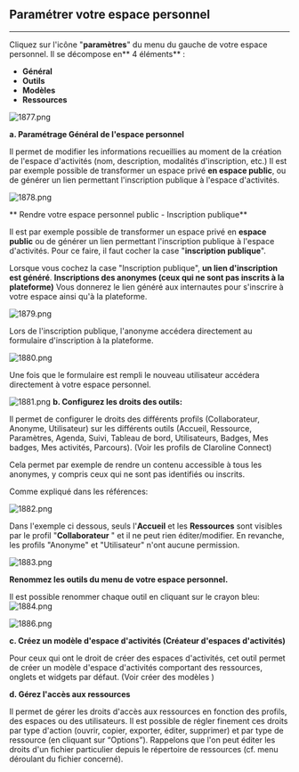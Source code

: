 ## Paramétrer votre espace personnel

---

Cliquez sur l'icône "**paramètres**" du menu du gauche de votre espace personnel. Il se décompose en** 4 éléments** :

* **Général**
* **Outils**
* **Modèles**
* **Ressources**

![1877.png](http://www.claroline.net/uploads/custom/images/1877.png)

**a. Paramétrage Général de l'espace personnel**

Il permet de modifier les informations recueillies au moment de la création de l'espace d'activités (nom, description, modalités d'inscription, etc.) Il est par exemple possible de transformer un espace privé **en espace public**, ou de générer un lien permettant l'inscription publique à l'espace d'activités.

![1878.png](http://www.claroline.net/uploads/custom/images/1878.png)

  ** Rendre votre espace personnel public - Inscription publique**

Il est par exemple possible de transformer un espace privé en **espace public** ou de générer un lien permettant l'inscription publique à l'espace d'activités. Pour ce faire, il faut cocher la case "**inscription publique**".

Lorsque vous cochez la case "Inscription publique", **un lien d'inscription est généré**.
**Inscriptions des anonymes (ceux qui ne sont pas inscrits à la plateforme)**
Vous donnerez le lien généré aux internautes pour s'inscrire à votre espace ainsi qu'à la plateforme.

![1879.png](http://www.claroline.net/uploads/custom/images/1879.png)

Lors de l'inscription publique, l'anonyme accédera directement au formulaire d'inscription à la plateforme.

![1880.png](http://www.claroline.net/uploads/custom/images/1880.png)

Une fois que le formulaire est rempli le nouveau utilisateur accédera directement à votre espace personnel.

![1881.png](http://www.claroline.net/uploads/custom/images/1881.png)
**b. Configurez les droits des outils:**

Il permet de configurer le droits des différents profils (Collaborateur, Anonyme, Utilisateur) sur les différents outils (Accueil, Ressource, Paramètres, Agenda, Suivi, Tableau de bord, Utilisateurs, Badges, Mes badges, Mes activités, Parcours). (Voir les profils de Claroline Connect)

Cela permet par exemple de rendre un contenu accessible à tous les anonymes, y compris ceux qui ne sont pas identifiés ou inscrits.

Comme expliqué dans les références:

![1882.png](http://www.claroline.net/uploads/custom/images/1882.png)


Dans l'exemple ci dessous, seuls l'**Accueil** et les **Ressources** sont visibles par le profil "**Collaborateur** " et il ne peut rien éditer/modifier. En revanche, les profils "Anonyme" et "Utilisateur" n'ont aucune permission.

![1883.png](http://www.claroline.net/uploads/custom/images/1883.png)

   **Renommez les outils du menu de votre espace personnel.**

Il est possible renommer chaque outil en cliquant sur le crayon bleu: ![1884.png](http://www.claroline.net/uploads/custom/images/1884.png)

![1886.png](http://www.claroline.net/uploads/custom/images/1886.png)

**c. Créez un modèle d'espace d'activités (Créateur d'espaces d'activités)**

Pour ceux qui ont le droit de créer des espaces d'activités, cet outil permet de créer un modèle d'espace d'activités comportant des ressources, onglets et widgets par défaut. (Voir créer des modèles )

**d. Gérez l'accès aux ressources**

Il permet de gérer les droits d'accès aux ressources en fonction des profils, des espaces ou des utilisateurs. Il est possible de régler finement ces droits par type d'action (ouvrir, copier, exporter, éditer, supprimer) et par type de ressource (en cliquant sur “Options”). Rappelons que l'on peut éditer les droits d'un fichier particulier depuis le répertoire de ressources (cf. menu déroulant du fichier concerné). 
